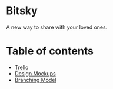 # Bitsky
A new way to share with your loved ones.

Table of contents
=================

<!--ts-->
   * [Trello](docs/TRELLO.md)
   * [Design Mockups](docs/DESIGN.md)
   * [Branching Model](docs/BRANCHING_MODEL.md)
<!--te-->
